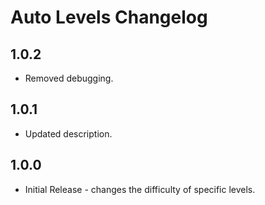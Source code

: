 # Auto Levels Changelog

## 1.0.2
* Removed debugging.

## 1.0.1
* Updated description.

## 1.0.0
* Initial Release - changes the difficulty of specific levels.
